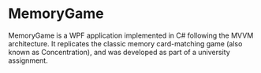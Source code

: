 # MemoryGame

MemoryGame is a WPF application implemented in C# following the MVVM architecture. It replicates the classic memory card-matching game (also known as Concentration), and was developed as part of a university assignment.
